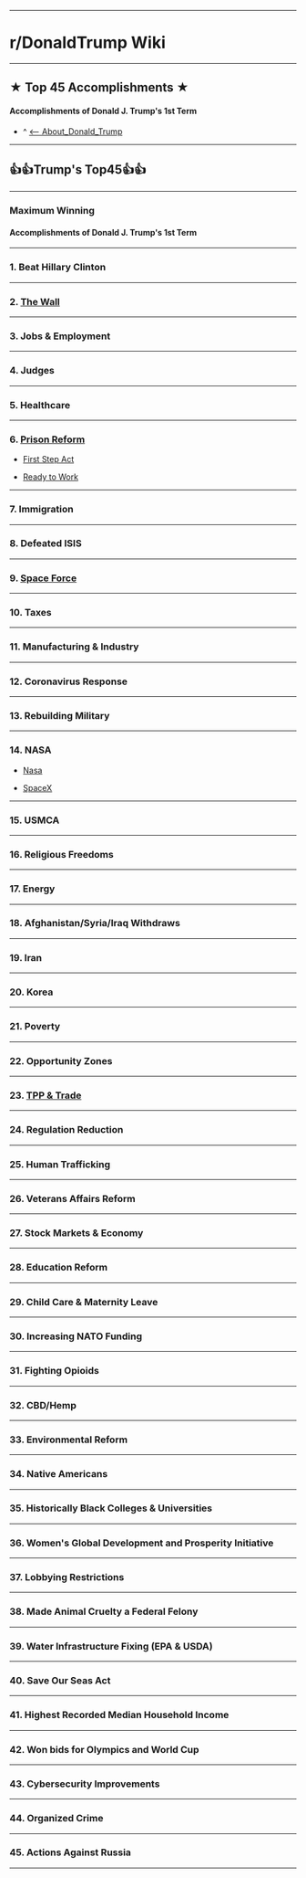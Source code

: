 -----

# **r/DonaldTrump Wiki**

-----

## **★ Top 45 Accomplishments ★**

#### Accomplishments of Donald J. Trump's __1st__ Term

  - ^ [<-- About_Donald_Trump](https://www.reddit.com/r/DonaldTrump/wiki/donaldtrump)


-----
## 👍👍Trump's Top45👍👍
-----

### Maximum Winning

#### Accomplishments of Donald J. Trump's __1st__ Term
-----

### 1. **Beat Hillary Clinton**


-----

### 2. [**The Wall**](https://www.reddit.com/r/donaldtrump/wiki/top45/wall)



-----

### 3. **Jobs & Employment**



-----

### 4. **Judges**



-----

### 5. **Healthcare**



-----

### 6. [**Prison Reform**](https://www.reddit.com/r/donaldtrump/wiki/top45/prison_reform)

- [First Step Act](https://www.reddit.com/r/donaldtrump/wiki/top45/prison_reform/first_step_act)

- [Ready to Work](https://www.reddit.com/r/donaldtrump/wiki/top45/prison_reform/ready_to_work)

-----

### 7. **Immigration**


-----

### 8. **Defeated ISIS**



-----

### 9. [**Space Force**](https://www.reddit.com/r/donaldtrump/wiki/edit/top45/space_force)



-----

### 10. **Taxes**



-----

### 11. **Manufacturing & Industry**




-----

### 12. **Coronavirus Response**




-----

### 13. **Rebuilding Military**




-----

### 14. **NASA**

- [Nasa](https://www.reddit.com/r/donaldtrump/wiki/top45/nasa)

- [SpaceX](https://www.reddit.com/r/donaldtrump/wiki/top45/nasa/spacex)


-----

### 15. **USMCA**




-----

### 16. **Religious Freedoms**




-----

### 17. **Energy**




-----

### 18. **Afghanistan/Syria/Iraq Withdraws**




-----

### 19. **Iran**




-----

### 20. **Korea**




-----

### 21. **Poverty**




-----

### 22. **Opportunity Zones**




-----

### 23. [**TPP & Trade**](https://www.reddit.com/r/donaldtrump/wiki/top45/transpacificpartnership)




-----

### 24. **Regulation Reduction**




-----

### 25. **Human Trafficking**




-----

### 26. **Veterans Affairs Reform**




-----

### 27. **Stock Markets & Economy**




-----

### 28. **Education Reform**




-----

### 29. **Child Care & Maternity Leave**




-----

### 30. **Increasing NATO Funding**




-----

### 31. **Fighting Opioids**




-----

### 32. **CBD/Hemp**




-----

### 33. **Environmental Reform**




-----

### 34. **Native Americans**




-----

### 35. **Historically Black Colleges & Universities**




-----

### 36. **Women's Global Development and Prosperity Initiative**




-----

### 37. **Lobbying Restrictions**




-----

### 38. **Made Animal Cruelty a Federal Felony**




-----

### 39. **Water Infrastructure Fixing (EPA & USDA)**




-----

### 40. **Save Our Seas Act**




-----

### 41. **Highest Recorded Median Household Income**




-----

### 42. **Won bids for Olympics and World Cup**




-----

### 43. **Cybersecurity Improvements**




-----

### 44. **Organized Crime**




-----

### 45. **Actions Against Russia**




-----